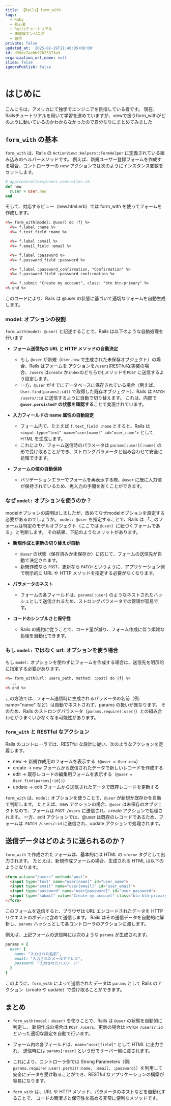 ```yaml
---
title: 【Rails】form_with
tags:
  - Ruby
  - 初心者
  - Railsチュートリアル
  - 未経験エンジニア
  - 独学
private: false
updated_at: '2025-02-19T11:46:05+09:00'
id: d39ee7aebb97b25873a9
organization_url_name: null
slide: false
ignorePublish: false
---
```

# はじめに
こんにちは。アメリカにて独学でエンジニアを目指している者です。
現在、Railsチュートリアルを用いて学習を進めていますが、viewで扱うform_withがどのように動いているのかわからなかったので自分なりにまとめてみました

## `form_with` の基本
`form_with` は、Rails の `ActionView::Helpers::FormHelper` に定義されている組み込みのヘルパーメソッドです。
例えば、新規ユーザー登録フォームを作成する場合、コントローラーの new アクションでは次のようにインスタンス変数をセットします。

```ruby
# app/controllers/users_controller.rb
def new
  @user = User.new
end
```
そして、対応するビュー（new.html.erb）では form_with を使ってフォームを作成します。
```html
<%= form_with(model: @user) do |f| %>
  <%= f.label :name %>
  <%= f.text_field :name %>

  <%= f.label :email %>
  <%= f.email_field :email %>

  <%= f.label :password %>
  <%= f.password_field :password %>

  <%= f.label :password_confirmation, "Confirmation" %>
  <%= f.password_field :password_confirmation %>

  <%= f.submit "Create my account", class: "btn btn-primary" %>
<% end %>
```
このコードにより、Rails は @user の状態に基づいて適切なフォームを自動生成します。

### model: オプションの役割
`form_with(model: @user)` と記述することで、Rails は以下のような自動処理を行います
* **フォーム送信先の URL と HTTP メソッドの自動決定**

  * もし `@user` が新規（`User.new` で生成された未保存オブジェクト）の場合、Rails はフォームを アクションを`/users`(RESTfulな実装の場合、`/users` は`create` か`index`のどちらか),メソッドを`POST` に送信するよう設定します。
  * 一方、`@user` がすでにデータベースに保存されている場合（例えば、`User.find(params[:id])` で取得した既存オブジェクト）、Rails は `PATCH /users/:id` に送信するように自動で切り替えます。
  これは、内部で **`@user.persisted?` の状態を確認する**ことで実現されています。
* **入力フィールドの name 属性の自動設定**

  * フォーム内で、たとえば `f.text_field :name` とすると、Rails は` <input type="text" name="user[name]" id="user_name">` として HTML を生成します。
  * これにより、フォーム送信時のパラメータは `params[:user][:name]` の形で受け取ることができ、ストロングパラメータと組み合わせて安全に処理できます。
* **フォームの値の自動保持**

  * バリデーションエラーでフォームを再表示する際、`@user` に既に入力値が保持されているため、再入力の手間を省くことができます。

### なぜ `model:` オプションを使うのか？
modelオプションの説明はしましたが、改めてなぜmodelオプションを設定する必要があるのでしょうか。
`model: @user` を指定することで、Rails は 「このフォームは特定のモデルオブジェクト（ここでは `@user`）に紐づくフォームである」 と判断します。
その結果、下記のようなメリットがあります。
* **新規作成と更新の切り替えが自動**

  * `@user` の状態（保存済みか未保存か）に応じて、フォームの送信先が自動で決定されます。
  * 新規作成なら `POST`、更新なら `PATCH` というように、アプリケーション側で明示的に URL や HTTP メソッドを指定する必要がなくなります。
* **パラメータのネスト**

  * フォームの各フィールドは、`params[:user]` のようなネストされたハッシュとして送信されるため、ストロングパラメータでの管理が容易です。
* **コードのシンプルさと保守性**

  * Rails の規約に従うことで、コード量が減り、フォーム作成に伴う煩雑な処理を自動化できます。

### もし `model:` ではなく url: オプションを使う場合
もし `model:` オプションを使わずにフォームを作成する場合は、送信先を明示的に指定する必要があります。
```html
<%= form_with(url: users_path, method: :post) do |f| %>
  ...
<% end %>
```
この方法では、フォーム送信時に生成されるパラメータの名前（例: name="name" など）は自動でネストされず、params の扱いが異なります。
そのため、Rails のストロングパラメータ（`params.require(:user)`）との組み合わせがうまくいかなくなる可能性があります。

### `form_with` と RESTful なアクション
Rails のコントローラでは、RESTful な設計に従い、次のようなアクションを定義します。

* new → 新規作成用のフォームを表示する（`@user = User.new`）
* create → new フォームから送信されたデータで新しいレコードを作成する
* edit → 既存レコードの編集用フォームを表示する（`@user = User.find(params[:id])`）
* update → edit フォームから送信されたデータで既存レコードを更新する

`form_with` は、`model:` オプションを使うことで、`@user` が新規か既存かを自動で判断します。
たとえば、new アクションの場合、`@user` は未保存のオブジェクトなので、フォームは `POST /users` に送信され、create アクションで処理されます。
一方、edit アクションでは、@user は既存のレコードであるため、フォームは` PATCH /users/:id` に送信され、update アクションで処理されます。

## 送信データはどのように送られるのか？
`form_with` で作成されたフォームは、基本的には HTML の `<form>` タグとして出力されます。
たとえば、新規作成フォームの場合、生成される HTML は以下のようになります。

```html
<form action="/users" method="post">
  <input type="text" name="user[name]" id="user_name">
  <input type="email" name="user[email]" id="user_email">
  <input type="password" name="user[password]" id="user_password">
  <input type="submit" value="Create my account" class="btn btn-primary">
</form>
```
このフォームを送信すると、ブラウザは URL エンコードされたデータを HTTP リクエストのボディに含めて送信します。
Rails はその送信データを自動的に解析し、`params` ハッシュとして各コントローラのアクションに渡します。

例えば、上記フォームの送信時には次のような `params` が生成されます。

```ruby
params = {
  user: {
    name: "入力された名前",
    email: "入力されたメールアドレス",
    password: "入力されたパスワード"
  }
}
```
このように、`form_with` によって送信されたデータは `params` として Rails のアクション（create や update）で受け取ることができます。

## まとめ
* `form_with(model: @user)` を使うことで、Rails は `@user` の状態を自動的に判定し、
新規作成の場合は `POST /users`、更新の場合は `PATCH /users/:id` といった適切な設定を自動で行います。

* フォーム内の各フィールドは、`name="user[field]"` として HTML に出力され、
送信時には `params[:user]` という形でサーバー側に渡されます。

* これにより、コントローラ側では Strong Parameters（例: `params.require(:user).permit(:name, :email, :password)`）を利用して
安全にデータを受け取ることができ、RESTful なアプリケーションの構築が容易になります。

* `form_with` は、URL や HTTP メソッド、パラメータのネストなどを自動化することで、
コードの簡潔さと保守性を高める非常に便利なメソッドです。
